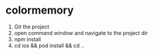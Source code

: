 # colormemory

1. Git the project
2. open command window and navigate to the project dir
3. npm install 
4. cd ios && pod install && cd ..
